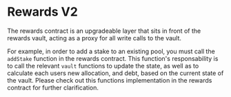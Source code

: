 # Rewards V2
The rewards contract is an upgradeable layer that sits in front of the rewards vault, acting as a proxy for all write calls to the vault. 

For example, in order to add a stake to an existing pool, you must call the ``addStake`` function in the rewards contract. This function's responsability is to call the relevant ``vault`` functions to update the state, as well as to calculate each users new allocation, and debt, based on the current state of the vault. Please check out this functions implementation in the rewards contract for further clarification.

